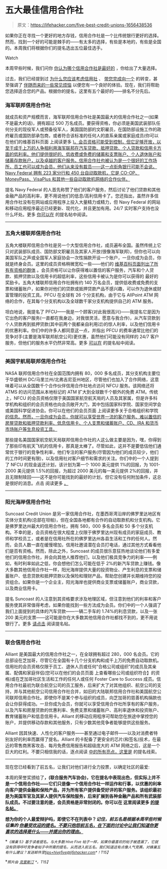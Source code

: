 # 五大最佳信用合作社

> 原文：<https://lifehacker.com/five-best-credit-unions-1656438536>

如果你正在寻找一个更好的地方存钱，信用合作社是一个比传统银行更好的选择。然而，找到一个好的可能是棘手的——有太多的选择，有些是本地的，有些是全国的。本周我们将根据你们的提名选出五位最佳选手。

Watch

本周早些时候，我们问你 [你认为哪个信用合作社是最好的](https://lifehacker.com/whats-the-best-credit-union-1655248125) ，你给出了大量选择。

过去，我们已经提到过 [为什么您应该考虑信用社](https://lifehacker.com/why-choose-a-credit-union-over-a-bank-5055408) 、 [带您完成向一个](http://lifehacker.com/how-do-i-switch-from-my-bank-to-a-credit-union-5857091) 的转变，甚至强调了 [伴随而来的一些常见烦恼](http://lifehacker.com/how-to-fix-credit-unions-biggest-annoyances-1629502038) 以便您有一个良好的体验。现在，我们将帮助您选择适合您的产品。根据你的提名，这里有五个最好的——排名不分先后。

### 海军联邦信用合作社

就成员和资产规模而言，海军联邦信用合作社是美国最大的信用合作社之一(如果不是最大的话)，拥有超过 500 万名成员。要获得资格，你必须是美国武装部队任何分支的现役军人或预备役军人，美国国防部的文职雇员，在国防部设施工作的政府雇员或国防部承包商，或者符合该标准的任何人的直系亲属或家庭成员(你可以在他们的维基百科页面 上阅读更多 [)。会员资格可能受到控制，但它足够开放，以至于成千上万的人争相利用海军联邦在汽车贷款、抵押贷款、个人贷款和信用卡方面的低利率。他们提供很好的、低收费或免费的储蓄和支票账户、个人退休账户和储蓄存款账户，以及卓越的客户服务。信用合作社也被认为是一个很好的工作场所，员工也可以成为会员，他们从来没有裁员——这一点街角银行可能不会说。Navy Federal 拥有 223 家分行和 450 台自动取款机，它是 CO-OP、MoneyPass、VisaPlus 和其他一些自动取款机网络的合作伙伴。](http://en.wikipedia.org/wiki/Navy_Federal_Credit_Union)

提名 Navy Federal 的人首先称赞了他们的客户服务，然后讨论了他们贷款和其他金融产品的高利率，更不用说他们的低息/高利信用卡了。您还指出，虽然许多信用合作社没有在网站或应用程序上投入大量精力或精力，但 Navy Federal 的网站和移动应用程序最近已经更新、现代化，并且更加有用。24/7 实时客户支持也没什么坏处。更多 [你可以在](http://lifehacker.com/vote-navy-federal-credit-union-why-rates-are-good-cu-1655387170) 的提名帖中阅读。

* * *

### 五角大楼联邦信用合作社

五角大楼联邦信用合作社是另一个大型信用合作社，成员遍布全国。虽然传统上它只对武装部队成员、国防部文职雇员及其家人开放(很像海军联邦)，但你也可以向美国军队之声或全国军人家庭协会一次性捐款开设一个账户，一旦你成为会员，你就是终身会员。这里的成员资格稍微宽松一些——他们的 [维基百科页面列出了所有有资格的群体](http://en.wikipedia.org/wiki/Pentagon_Federal_Credit_Union) 。会员资格可以让你获得难以置信的客户服务，汽车和个人贷款、抵押贷款以及信用卡的超低利率，这些信用卡被认为是你可以获得的 最好的奖励卡。五角大楼联邦信用合作社拥有约 140 万名会员，提供低收费或免费的支票和储蓄账户，如果你对他们的贷款或抵押贷款产品不感兴趣，可以作为退休或财富管理的投资工具。PFCU 在全球有 26 个分支机构，由于它与 AllPoint ATM 网络的合作，在其每个分支机构以及全球数千家分支机构提供自己的 ATM 服务。

坦白地说，我提名了 PFCU——我是一个顾客(对此我很高兴)——我提名它是因为它出色的客户服务(一直都在我身边，对我很灵活，愿意与我合作)，从汽车贷款到个人贷款再到抵押贷款(其中前两个我都亲自利用过)的惊人利率，以及他们信用卡的优惠利率。你们中的许多人都同意这一点，并指出 PFCU 的费率通常比他们的竞争对手(主要是海军联邦航空公司)更优惠，虽然他们可能没有同样的 24/7 客户服务，但他们的服务水平仍然非常高。更多 [可以在](http://lifehacker.com/vote-pentagon-federal-credit-union-why-ive-been-lucky-1655265656) 的提名帖中阅读。

* * *

### 美国宇航局联邦信用合作社

NASA 联邦信用合作社在全国范围内拥有 80，000 多名成员，其分支机构主要位于华盛顿州 DC/马里兰州/北弗吉尼亚州地区，尽管他们也加入了合作网络，这意味着可以从全国数千个合作伙伴信用合作社地点访问 NFCU 服务。该网络还将 ATMS 的访问范围从本地标记的 ATM 扩大到全球数千个额外的免费 ATM。传统上，NFCU 的会员资格仅限于美国国家航空航天局的人员及其家属，但是许多科学机构和组织的会员资格也向会员敞开大门，其中包括国家科学院、国家空间学会或美国科学促进协会。你可以在他们的会员页面 上阅读更多关于合格组织和学院 [的信息。然而，一旦你成为会员，你就可以享受世界一流的客户服务、难以置信的房屋贷款和抵押贷款利率、低息信用卡、个人支票和储蓄账户、CD、IRA 和货币市场账户等生息投资工具。](https://www.nasafcu.com/membership/)

那些提名美国国家航空航天局联邦信用合作社的人这么做主要是因为，嘿，你得到了那些印有航天飞机的信用卡，那真是太棒了。尽管如此，这并不是要低估他们通常优于银行的竞争性利率，他们专注的客户服务(尽管因为他们的成员较少，他们的工作时间更有限)，以及信用社对客户细节和需求的关注。你们中的一个人提到了 NFCU 的现金返还计划，该计划为第一个 1000 美元提供 1%的回报，为 1001-2000 美元提供 1.5%的回报，为超过 2000 美元的每一美元提供 2%的回报，并且无限制赎回——这不是你可能找到的最好的计划，但它没有任何附加条件，这总是很好的消息。点击 阅读更多 [。](http://lifehacker.com/nasa-fcu-because-they-have-space-shuttles-on-their-cre-1655394826)

* * *

### 阳光海岸信用合作社

Suncoast Credit Union 是另一家信用合作社，在墨西哥湾沿岸的佛罗里达地区有实体分支机构(总部在坦帕)，但在全国各地都有合作的自动取款机和分支机构。它是佛罗里达州最大的信用合作社，拥有 580，000 多名会员和 50 多个分支机构。不幸的是，会员资格在很大程度上仅限于佛罗里达州现有成员的家庭成员、教师和学校员工，或者是在信用社所在的佛罗里达州各县生活和工作的任何人。然而，会员人数一直在缓慢增加，信用社邀请潜在会员打电话，通过其他方式看看他们是否有资格。然而，除此之外，Suncoast 的成员很乐意狂热地谈论他们有多爱他们的信用合作社，并会向其他人推荐他们，以及他们极具竞争力的利率——例如，有时利率如此之低，你会想他们怎么可能在低于 2%的新汽车贷款上赚钱。像大多数其他信用合作社一样，阳光海岸提供大量的投资物业、产生利息的支票和储蓄账户、低息贷款和抵押贷款以及保险和理财产品，帮助您创建并长期维持您的投资组合。如果你是一个企业主，阳光海岸也提供商业支票或储蓄账户，商业贷款，以及商业信用卡。

提名 Suncoast 的人注意到其资格要求涉及地理区域，但注意到他们的利率和客户服务使其非常值得考虑，如果你能找到一些方法成为会员。你们中的一个人强调了我们上面提到的具体的汽车贷款——一辆二手车的 1.74%的利息贷款，以及一张 200 美元的支票——这可能是你在大多数其他信用合作社都找不到的，更不用说银行了。更多 [请点击](http://lifehacker.com/vote-suncoast-credit-union-why-for-fl-residents-they-1655418998) 阅读提名帖。

* * *

### 联合信用合作社

Alliant 是美国最大的信用合作社之一，在全球拥有超过 280，000 名会员。它的总部设在芝加哥，尽管它在全国有十几个分支机构和成千上万的免费自动取款机。信用社的会员资格仅限于员工、退休人员或任何“合格公司或组织”的成员及其亲属、配偶和家庭伴侣(您可以在他们的会员页面 上查看哪些公司或组织符合】的资格)或在芝加哥社区生活和工作的任何人或任何 Foster Care to Success 成员。信用合作社最初为联合航空公司的员工服务，后来扩大了对其他组织、航空公司的支持，并与其他航空公司信用合作社合并，如旧的大陆联邦信用合作社和美国航空公司联邦信用合作社。即使你不是某个参与组织的成员，向芝加哥的慈善机构捐款也会让你获得成功。一旦你成为会员，你就可以享受信用合作社所享有的客户服务，以及汽车和房屋贷款的优惠利率、免费支票和储蓄账户、高利率退休和投资账户、教育储蓄账户和低息信用卡。Alliant 的移动应用程序可帮助您在旅途中掌控您的账户，并提供移动存款和其他服务，只有少数其他竞争者能够提供这些服务。

Alliant 因其快速、人性化的客户服务——甚至通过电子邮件——以及对消费者特别友好的利率而赢得了提名。Alliant 的卡配备了更安全的芯片(和签名)技术，在最近的零售商黑客攻击、每月免费信用报告和超级庞大的 ATM 网络之后，这是一个巨大的红利。不要只相信我的话，逐点阅读 [中的所有亮点，这里是](http://lifehacker.com/vote-alliant-credit-union-why-1-competitive-interest-1655400765) 的提名线索。

* * *

现在您已经看到了前五名，让我们对他们进行全力投票，以确定社区的最爱:

本周的荣誉奖颁给了[](http://usaa.com/)**，(联合服务汽车协会)，它在提名中表现出色，但实际上并不是一个信用合作社——它们只是像一个信用合作社一样运作和行事，以优惠的利率向客户提供金融和保险产品，并为所有客户提供备受好评的客户服务。该组织最初是为美国军官及其家人提供汽车保险服务，后来扩展到各种金融产品和所有武装部队成员。不过要注意的是，会员资格是非常封闭的。你可以在 这里阅读更多 [的提名帖。](http://lifehacker.com/vote-usaa-why-theyre-the-best-thats-why-seriously-1655396084)**

**想为你的个人最爱辩护吗，即使它不在列表中？*记住，前五名是根据本周早些时候* *征集的* [*你最受欢迎的提名。不要只抱怨前五名，在下面的讨论中让我们知道你更喜欢的选择是什么——并提出你的理由。*](https://lifehacker.com/whats-the-best-credit-union-1655248125)**

**<small>*《蜂巢 5》基于读者提名。与大多数 Hive Five 帖子一样，如果你最喜欢的帖子被遗漏了，它就没有获得呼吁竞争者帖子中所需的提名，从而进入前五名。我们知道这有点像人气竞赛。对蜂巢五有什么建议？发送邮件至*</small>[<small>*tips+hivefive@lifehacker.com*</small>](mailto:tips+hivefive@lifehacker.com)<small>*！*T15】</small>**

**<small>*照片由*</small> [<small>*克里斯汀*</small>](https://www.flickr.com/photos/wiredforsound23/6851276798) <small>*。*T15】</small>**